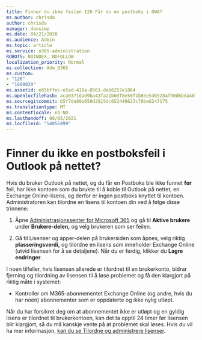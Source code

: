 ```yaml
---
title: Finner du ikke feilen 126 Får du en postboks i OWA?
ms.author: chrisda
author: chrisda
manager: dansimp
ms.date: 04/21/2020
ms.audience: Admin
ms.topic: article
ms.service: o365-administration
ROBOTS: NOINDEX, NOFOLLOW
localization_priority: Normal
ms.collection: Adm_O365
ms.custom:
- "126"
- "1600020"
ms.assetid: e85bffec-e5ad-418a-8561-dab6257e1864
ms.openlocfilehash: aca0371dad9ba43fa21b0df8e50f1b8ee536528af90d6bda401995c6e5796be4
ms.sourcegitcommit: b5f7da89a650d2915dc652449623c78be6247175
ms.translationtype: MT
ms.contentlocale: nb-NO
ms.lasthandoff: 08/05/2021
ms.locfileid: "54056499"
---
```

# <a name="getting-a-mailbox-not-found-error-in-outlook-on-the-web"></a>Finner du ikke en postboksfeil i Outlook på nettet?

Hvis du bruker Outlook på nettet, og du får en Postboks ble ikke funnet **for** feil, har ikke kontoen som du brukte til å koble til Outlook på nettet, en Exchange Online-lisens, og derfor er ingen postboks knyttet til kontoen. Administratoren kan tilordne en lisens til kontoen din ved å følge disse trinnene:

1. Åpne [Administrasjonssenter for Microsoft 365](https://portal.office.com/adminportal/home#/homepage) og gå til **Aktive brukere** under **Brukere-delen,** og velg brukeren som ser feilen.

2. Gå til Lisenser og apper-delen på brukersiden som  åpnes, velg riktig **plasseringsverdi,** og tilordne en lisens som inneholder Exchange Online (utvid lisensen for å se detaljene). Når du er ferdig, klikker du **Lagre endringer**.

I noen tilfeller, hvis lisensen allerede er tilordnet til en brukerkonto, bidrar fjerning og tilordning av lisensen til å løse problemet og få den klargjort på riktig måte i systemet: 

- Kontroller om M365-abonnementet Exchange Online (og andre, hvis du har noen) abonnementer som er oppdaterte og ikke nylig utløpt.

Når du har forsikret deg om at abonnementet ikke er utløpt og en gyldig lisens er tilordnet til brukerkontoen, kan det ta opptil 24 timer før lisensen blir klargjort, så du må kanskje vente på at problemet skal løses. Hvis du vil ha mer informasjon, [kan du se Tilordne og administrere lisenser](https://docs.microsoft.com/deployoffice/overview-licensing-activation-microsoft-365-apps#assign-and-manage-licenses).